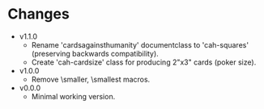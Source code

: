 Changes
=======

  * v1.1.0
    * Rename 'cardsagainsthumanity' documentclass to 'cah-squares' (preserving backwards compatibility).
    * Create 'cah-cardsize' class for producing 2"x3" cards (poker size).
  * v1.0.0
    * Remove \smaller, \smallest macros.
  * v0.0.0
    * Minimal working version.
